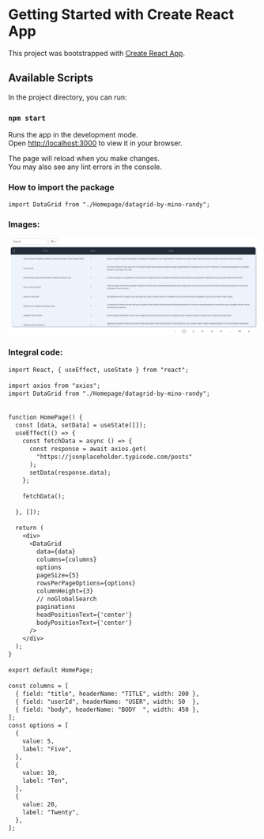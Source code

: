 # Getting Started with Create React App

This project was bootstrapped with [Create React App](https://github.com/facebook/create-react-app).

## Available Scripts

In the project directory, you can run:

### `npm start`

Runs the app in the development mode.\
Open [http://localhost:3000](http://localhost:3000) to view it in your browser.

The page will reload when you make changes.\
You may also see any lint errors in the console.
### How to import the package
```
import DataGrid from "./Homepage/datagrid-by-mino-randy";
```
### Images:
![Screenshot](image.png)  

### Integral code:
```
import React, { useEffect, useState } from "react";

import axios from "axios";
import DataGrid from "./Homepage/datagrid-by-mino-randy";


function HomePage() {
  const [data, setData] = useState([]);
  useEffect(() => {
    const fetchData = async () => {
      const response = await axios.get(
        "https://jsonplaceholder.typicode.com/posts"
      );
      setData(response.data);
    };

    fetchData();

  }, []);

  return (
    <div>
      <DataGrid
        data={data}
        columns={columns}
        options
        pageSize={5}
        rowsPerPageOptions={options}
        columnHeight={3}
        // noGlobalSearch
        paginations
        headPositionText={'center'}
        bodyPositionText={'center'}
      />
    </div>
  );
}

export default HomePage;

const columns = [
  { field: "title", headerName: "TITLE", width: 200 },
  { field: "userId", headerName: "USER", width: 50  },
  { field: "body", headerName: "BODY  ", width: 450 },
];
const options = [
  {
    value: 5,
    label: "Five",
  },
  {
    value: 10,
    label: "Ten",
  },
  {
    value: 20,
    label: "Twenty",
  },
];

``` 
